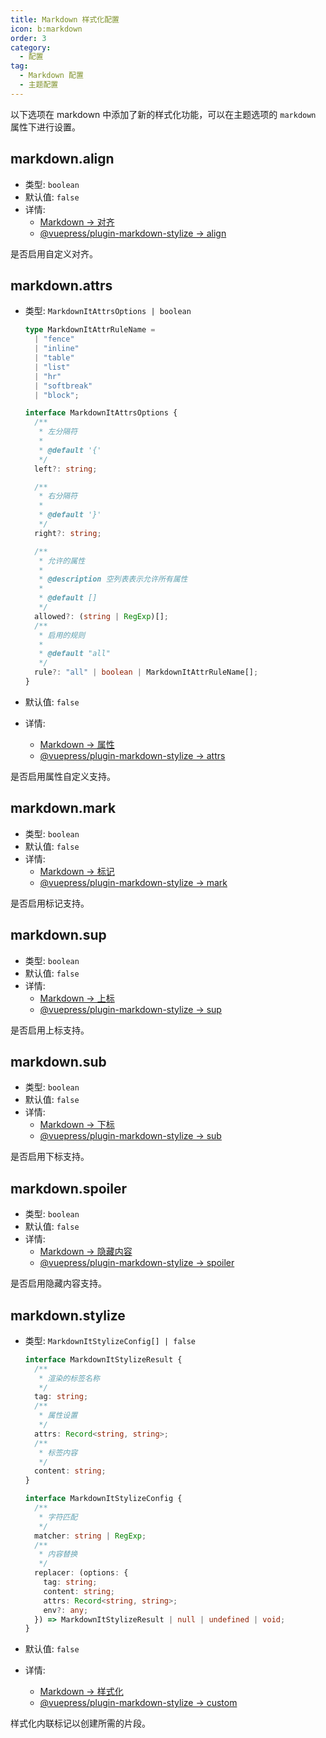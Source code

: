 ```yaml
---
title: Markdown 样式化配置
icon: b:markdown
order: 3
category:
  - 配置
tag:
  - Markdown 配置
  - 主题配置
---
```


以下选项在 markdown 中添加了新的样式化功能，可以在主题选项的 `markdown` 属性下进行设置。

## markdown.align

- 类型: `boolean`
- 默认值: `false`
- 详情:
  - [Markdown → 对齐](../../guide/markdown/stylize/align.md)
  - [@vuepress/plugin-markdown-stylize → align][align]

是否启用自定义对齐。

## markdown.attrs

- 类型: `MarkdownItAttrsOptions | boolean`

  ```ts
  type MarkdownItAttrRuleName =
    | "fence"
    | "inline"
    | "table"
    | "list"
    | "hr"
    | "softbreak"
    | "block";

  interface MarkdownItAttrsOptions {
    /**
     * 左分隔符
     *
     * @default '{'
     */
    left?: string;

    /**
     * 右分隔符
     *
     * @default '}'
     */
    right?: string;

    /**
     * 允许的属性
     *
     * @description 空列表表示允许所有属性
     *
     * @default []
     */
    allowed?: (string | RegExp)[];
    /**
     * 启用的规则
     *
     * @default "all"
     */
    rule?: "all" | boolean | MarkdownItAttrRuleName[];
  }
  ```

- 默认值: `false`
- 详情:
  - [Markdown → 属性](../../guide/markdown/stylize/attrs.md)
  - [@vuepress/plugin-markdown-stylize → attrs][attrs]

是否启用属性自定义支持。

## markdown.mark

- 类型: `boolean`
- 默认值: `false`
- 详情:
  - [Markdown → 标记](../../guide/markdown/stylize/mark.md)
  - [@vuepress/plugin-markdown-stylize → mark][mark]

是否启用标记支持。

## markdown.sup

- 类型: `boolean`
- 默认值: `false`
- 详情:
  - [Markdown → 上标](../../guide/markdown/stylize/sup-sub.md)
  - [@vuepress/plugin-markdown-stylize → sup][sup]

是否启用上标支持。

## markdown.sub

- 类型: `boolean`
- 默认值: `false`
- 详情:
  - [Markdown → 下标](../../guide/markdown/stylize/sup-sub.md)
  - [@vuepress/plugin-markdown-stylize → sub][sub]

是否启用下标支持。

## markdown.spoiler

- 类型: `boolean`
- 默认值: `false`
- 详情:
  - [Markdown → 隐藏内容](../../guide/markdown/stylize/spoiler.md)
  - [@vuepress/plugin-markdown-stylize → spoiler][spoiler]

是否启用隐藏内容支持。

## markdown.stylize

- 类型: `MarkdownItStylizeConfig[] | false`

  ```ts
  interface MarkdownItStylizeResult {
    /**
     * 渲染的标签名称
     */
    tag: string;
    /**
     * 属性设置
     */
    attrs: Record<string, string>;
    /**
     * 标签内容
     */
    content: string;
  }

  interface MarkdownItStylizeConfig {
    /**
     * 字符匹配
     */
    matcher: string | RegExp;
    /**
     * 内容替换
     */
    replacer: (options: {
      tag: string;
      content: string;
      attrs: Record<string, string>;
      env?: any;
    }) => MarkdownItStylizeResult | null | undefined | void;
  }
  ```

- 默认值: `false`
- 详情:
  - [Markdown → 样式化](../../guide/markdown/stylize/stylize.md)
  - [@vuepress/plugin-markdown-stylize → custom][stylize]

样式化内联标记以创建所需的片段。

[align]: https://ecosystem.vuejs.press/zh/plugins/markdown/markdown-stylize.html#align
[attrs]: https://ecosystem.vuejs.press/zh/plugins/markdown/markdown-stylize.html#attrs
[mark]: https://ecosystem.vuejs.press/zh/plugins/markdown/markdown-stylize.html#mark
[sup]: https://ecosystem.vuejs.press/zh/plugins/markdown/markdown-stylize.html#sup
[sub]: https://ecosystem.vuejs.press/zh/plugins/markdown/markdown-stylize.html#sub
[spoiler]: https://ecosystem.vuejs.press/zh/plugins/markdown/markdown-stylize.html#spoiler
[stylize]: https://ecosystem.vuejs.press/zh/plugins/markdown/markdown-stylize.html#custom
